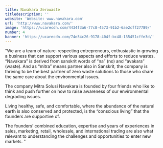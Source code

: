 ```yaml
---
title: Navakara Zerowaste
titledescription: ''
website: 'Website: www.navakara.com'
url: 'http://www.navakara.com/'
image: 'https://ucarecdn.com/4434f3a6-77c8-4573-91b2-6ae2cff27789/'
number: 4
banner: 'https://ucarecdn.com/74e34c26-9178-404f-bc48-135451cffe3d/'
---
```

"We are a team of nature-respecting entrepreneurs, enthusiastic in growing a business that can support various aspects and efforts to reduce wastes. “Navakara” is derived from sanskrit words of “na” (no) and “avakara” (waste). And as “mitra” means partner also in Sanskrit, the company is thriving to be the best partner of zero waste solutions to those who share the same care about the environmental issues.

The company Mitra Solusi Navakara is founded by four friends who like to think and push further on how to raise awareness of our environmental degrading issues.

Living healthy, safe, and comfortable, where the abundance of the natural earth is also conserved and protected, is the “conscious living” that the founders are supportive of.

The founders’ combined education, expertise and years of experiences in sales, marketing, retail, wholesale, and international trading are also what relevant to understanding the challenges and opportunities to enter new markets. "
